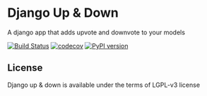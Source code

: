 # Django Up & Down

A django app that adds upvote and downvote to your models


[![Build Status](https://travis-ci.org/luxcem/django-und.svg?branch=master)](https://travis-ci.org/luxcem/django-und)
[![codecov](https://codecov.io/gh/luxcem/django-und/branch/master/graph/badge.svg)](https://codecov.io/gh/luxcem/django-und)
[![PyPI version](https://badge.fury.io/py/django-und.svg)](https://badge.fury.io/py/django-und)


## License

Django up & down is available under the terms of LGPL-v3 license
